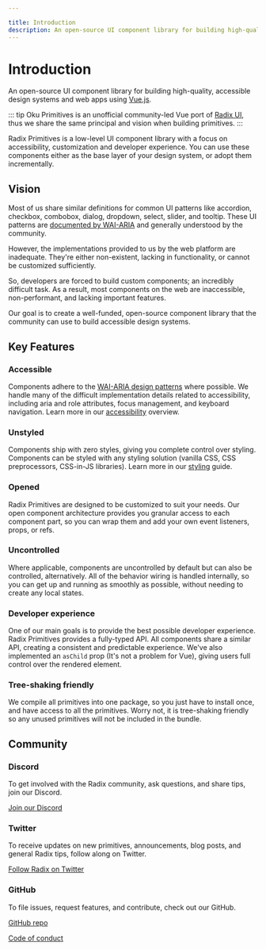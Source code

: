 ```yaml
---

title: Introduction
description: An open-source UI component library for building high-quality, accessible design systems and web apps using Vue.
---
```


# Introduction

<Description>
An open-source UI component library for building high-quality, accessible
design systems and web apps using <a href="https://vuejs.org" target="_blank" rel="noopener noreferrer">Vue.js</a>.
</Description>

::: tip
Oku Primitives is an unofficial community-led Vue port of [Radix UI](https://www.radix-ui.com/), thus we share the same principal and vision when building primitives.
:::

Radix Primitives is a low-level UI component library with a focus on accessibility, customization and developer experience. You can use these components either as the base layer of your design system, or adopt them incrementally.

## Vision

Most of us share similar definitions for common UI patterns like accordion, checkbox,
combobox, dialog, dropdown, select, slider, and tooltip. These UI patterns are [documented by WAI-ARIA](https://www.w3.org/TR/wai-aria-practices/#aria_ex) and generally understood by the community.

However, the implementations provided to us by the web platform are inadequate. They're
either non-existent, lacking in functionality, or cannot be customized sufficiently.

So, developers are forced to build custom components; an incredibly difficult task. As a
result, most components on the web are inaccessible, non-performant, and lacking important
features.

Our goal is to create a well-funded, open-source component library that the community can
use to build accessible design systems.

## Key Features

### Accessible

Components adhere to the [WAI-ARIA design patterns](https://www.w3.org/TR/wai-aria-practices-1.2) where possible. We handle many of the difficult implementation details related to accessibility, including aria and role attributes, focus management, and keyboard navigation. Learn more in our [accessibility](./accessibility) overview.

### Unstyled

Components ship with zero styles, giving you complete control over styling. Components can be styled with any styling solution (vanilla CSS, CSS preprocessors, CSS-in-JS libraries). Learn more in our [styling](../guides/styling) guide.

### Opened

Radix Primitives are designed to be customized to suit your needs. Our open component architecture provides you granular access to each component part, so you can wrap them and add your own event listeners, props, or refs.

### Uncontrolled

Where applicable, components are uncontrolled by default but can also be controlled, alternatively. All of the behavior wiring is handled internally, so you can get up and running as smoothly as possible, without needing to create any local states.

### Developer experience

One of our main goals is to provide the best possible developer experience. Radix Primitives provides a fully-typed API. All components share a similar API, creating a consistent and predictable experience. We've also implemented an `asChild` prop (It's not a problem for Vue), giving users full control over the rendered element.

### Tree-shaking friendly

We compile all primitives into one package, so you just have to install once, and have access to all the primitives. Worry not, it is tree-shaking friendly so any unused primitives will not be included in the bundle.

<InstallationTabs value="oku-primitives" />

## Community

### Discord

To get involved with the Radix community, ask questions, and share tips, join our Discord.

[Join our Discord](https://discord.gg/jZUsrAADe5)

### Twitter

To receive updates on new primitives, announcements, blog posts, and general Radix tips, follow along on Twitter.

[Follow Radix on Twitter](https://twitter.com/radix_vue)

### GitHub

To file issues, request features, and contribute, check out our GitHub.

[GitHub repo](https://github.com/oku-ui/primitives)

[Code of conduct](https://github.com/oku-ui/primitives/CODE_OF_CONDUCT.md)
